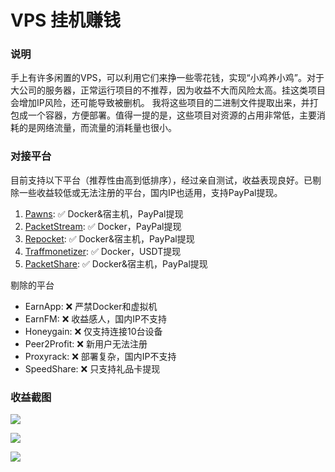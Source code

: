 # VPS 挂机赚钱

### 说明

手上有许多闲置的VPS，可以利用它们来挣一些零花钱，实现“小鸡养小鸡”。对于大公司的服务器，正常运行项目的不推荐，因为收益不大而风险太高。挂这类项目会增加IP风险，还可能导致被删机。
我将这些项目的二进制文件提取出来，并打包成一个容器，方便部署。值得一提的是，这些项目对资源的占用非常低，主要消耗的是网络流量，而流量的消耗量也很小。

### 对接平台

目前支持以下平台（推荐性由高到低排序），经过亲自测试，收益表现良好。已剔除一些收益较低或无法注册的平台，国内IP也适用，支持PayPal提现。


1. [Pawns](https://pawns.app/?r=9840918): ✅ Docker&宿主机，PayPal提现
2. [PacketStream](https://packetstream.io/?psr=6pdw): ✅ Docker，PayPal提现
3. [Repocket](https://tlink.repocket.com/q9ly): ✅ Docker&宿主机，PayPal提现
4. [Traffmonetizer](https://traffmonetizer.com/?aff=1796253): ✅ Docker，USDT提现
5. [PacketShare](https://www.packetshare.io/?code=4D4955402D2625E7): ✅ Docker&宿主机，PayPal提现

剔除的平台

- EarnApp: ❌ 严禁Docker和虚拟机
- EarnFM: ❌ 收益感人，国内IP不支持
- Honeygain: ❌ 仅支持连接10台设备
- Peer2Profit: ❌ 新用户无法注册
- Proxyrack: ❌ 部署复杂，国内IP不支持
- SpeedShare: ❌ 只支持礼品卡提现

### 收益截图

![](https://y.gtimg.cn/music/photo_new/T053M000002AftbA2P0DNh.png)

![](https://y.gtimg.cn/music/photo_new/T053M000001N8C9m4NrJK3.png)

![](https://y.gtimg.cn/music/photo_new/T053M0000040UPJj1scmqI.png)
